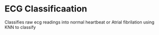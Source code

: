 # ECG Classificaation
Classifies raw ecg readings into normal heartbeat or Atrial fibrilation 
using KNN to classify 
